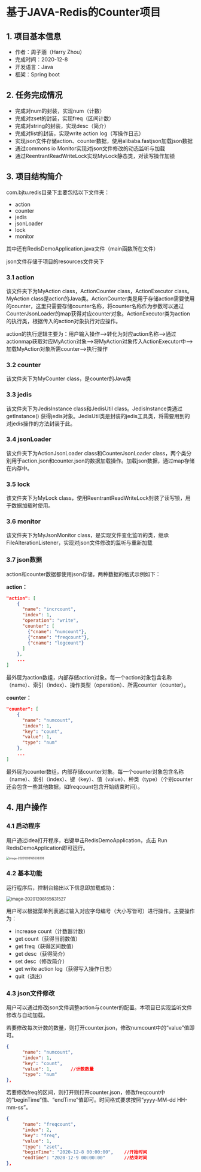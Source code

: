 # 基于JAVA-Redis的Counter项目

## 1. 项目基本信息

- 作者：周子涵（Harry Zhou）
- 完成时间：2020-12-8
- 开发语言：Java
- 框架：Spring boot

## 2. 任务完成情况

- 完成对num的封装，实现num（计数）
- 完成对zset的封装，实现freq（区间计数）
- 完成对string的封装，实现desc（简介）
- 完成对list的封装，实现write action log（写操作日志）
- 实现json文件存储action、counter数据，使用alibaba.fastjson加载json数据
- 通过commons io Monitor实现对json文件修改的动态监听与加载
- 通过ReentrantReadWriteLock实现MyLock静态类，对读写操作加锁

## 3. 项目结构简介

com.bjtu.redis目录下主要包括以下文件夹：

- action
- counter
- jedis
- jsonLoader
- lock
- monitor

其中还有RedisDemoApplication.java文件（main函数所在文件）

json文件存储于项目的resources文件夹下

### 3.1 action

该文件夹下为MyAction class，ActionCounter class，ActionExecutor class。MyAction class是action的Java类。ActionCounter类是用于存储action需要使用的counter，这里只需要存储counter名称，将counter名称作为参数可以通过CounterJsonLoader的map获得对应counter对象。ActionExecutor类为action的执行类，根据传入的action对象执行对应操作。

action的执行逻辑主要为：用户输入操作-->转化为对应action名称-->通过actionmap获取对应MyAction对象-->将MyAction对象传入ActionExecutor中-->加载MyAction对象所需counter-->执行操作

### 3.2 counter

该文件夹下为MyCounter class，是counter的Java类

### 3.3 jedis

该文件夹下为JedisInstance class和JedisUtil class。JedisInstance类通过getInstance() 获得jedis对象。JedisUtil类是封装的jedis工具类，将需要用到的对jedis操作的方法封装于此。

### 3.4 jsonLoader

该文件夹下为ActionJsonLoader class和CounterJsonLoader class，两个类分别用于action.json和counter.json的数据加载操作。加载json数据，通过map存储在内存中。

### 3.5 lock

该文件夹下为MyLock class，使用ReentrantReadWriteLock封装了读写锁，用于数据加载时使用。

### 3.6 monitor

该文件夹下为MyJsonMonitor class，是实现文件变化监听的类，继承 FileAlterationListener，实现对json文件修改的监听与重新加载

### 3.7 json数据

action和counter数据都使用json存储，两种数据的格式示例如下：

**action：**

```json
"action": [
    {
      "name": "incrcount",
      "index": 1,
      "operation": "write",
      "counter": [
        {"cname": "numcount"},
        {"cname": "freqcount"},
        {"cname": "logcount"}
      ]
    },
    ...
]
```

最外层为action数组，内部存储action对象。每一个action对象包含名称（name）、索引（index）、操作类型（operation）、所需counter（counter）。

**counter：**

```json
"counter": [
    {
      "name": "numcount",
      "index": 1,
      "key": "count",
      "value": 1,
      "type": "num"
    },
    ...
]
```

最外层为counter数组，内部存储counter对象。每一个counter对象包含名称（name）、索引（index）、键（key）、值（value）、种类（type）（个别counter还会包含一些其他数据，如freqcount包含开始结束时间）。

## 4. 用户操作

### 4.1 启动程序

用户通过idea打开程序，右键单击RedisDemoApplication，点击 Run RedisDemoApplication即可运行。

<img src="C:\Users\zhou\AppData\Roaming\Typora\typora-user-images\image-20201208165536306.png" alt="image-20201208165536306" style="zoom:50%;" />

### 4.2 基本功能

运行程序后，控制台输出以下信息即加载成功：

<img src="C:\Users\zhou\AppData\Roaming\Typora\typora-user-images\image-20201208165631527.png" alt="image-20201208165631527" style="zoom: 80%;" />

用户可以根据菜单列表通过输入对应字母编号（大小写皆可）进行操作。主要操作为：

- increase count（计数器计数）
- get count（获得当前数值）
- get freq（获得区间数值）
- get desc（获得简介）
- set desc（修改简介）
- get write action log（获得写入操作日志）
- quit（退出）

### 4.3 json文件修改

用户可以通过修改json文件调整action与counter的配置。本项目已实现监听文件修改与自动加载。

若要修改每次计数的数量，则打开counter.json，修改numcount中的“value”值即可。

```json
{
      "name": "numcount",
      "index": 1,
      "key": "count",
      "value": 1,		//计数数量
      "type": "num"
},
```

若要修改freq的区间，则打开则打开counter.json，修改freqcount中的“beginTime”值、“endTime”值即可。时间格式要求按照“yyyy-MM-dd HH-mm-ss”。

```json
{
      "name": "freqcount",
      "index": 2,
      "key": "freq",
      "value": 1,
      "type": "zset",
      "beginTime": "2020-12-8 00:00:00",	//开始时间
      "endTime": "2020-12-9 00:00:00"		//结束时间
},
```

